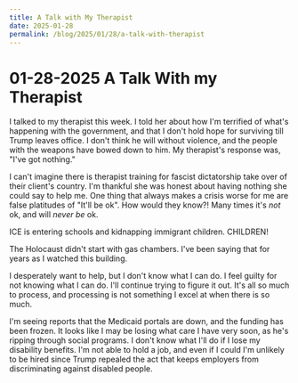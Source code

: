```yaml
---
title: A Talk with My Therapist
date: 2025-01-28
permalink: /blog/2025/01/28/a-talk-with-therapist
---
```


# 01-28-2025 A Talk With my Therapist

I talked to my therapist this week. I told her about how I'm terrified of
what's happening with the government, and that I don't hold hope for surviving
till Trump leaves office. I don't think he will without violence, and the
people with the weapons have bowed down to him. My therapist's response was,
"I've got nothing."

I can't imagine there is therapist training for fascist dictatorship take over
of their client's country. I'm thankful she was honest about having nothing she
could say to help me. One thing that always makes a crisis worse for me are
false platitudes of "It'll be ok". How would they know?! Many times it's *not*
ok, and will *never* *be* ok.

ICE is entering schools and kidnapping immigrant children. CHILDREN!

The Holocaust didn't start with gas chambers. I've been saying that for years
as I watched this building.

I desperately want to help, but I don't know what I can do. I feel guilty for
not knowing what I can do. I'll continue trying to figure it out. It's all so
much to process, and processing is not something I excel at when there is so
much.

I'm seeing reports that the Medicaid portals are down, and the funding has been
frozen. It looks like I may be losing what care I have very soon, as he's
ripping through social programs. I don't know what I'll do if I lose my
disability benefits. I'm not able to hold a job, and even if I could I'm unlikely to be hired
since Trump repealed the act that keeps employers from discriminating against
disabled people.



